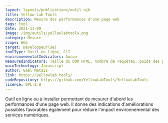 ```yaml
---
layout: layouts/publications/outil.njk
title: Yellow Lab Tools
description: Mesure des performances d'une page web
tags: tool
date: 2021-11-09
image: /img/outils/yellowlabtools.png
category: Mesure
scope: Web
target: Développeur(se)
toolType: Outil en ligne, CLI
environnementalIndicators: Aucun
measuredIndicators: Taille du DOM HTML, nombre de requêtes, poids des pages, Erreurs Javascript et CSS, polices de caractères, configuration serveur…
mainTechnology: Javascript
author: Gaël Métais
link: https://yellowlab.tools/
codeRepository: https://github.com/YellowLabTools/YellowLabTools
licence: GPL-2.0
---
```


Outil en ligne ou à installer permettant de mesurer d'abord les performances d'une page web. Il donne des indications d'améliorations possibles favorables également pour réduire l'impact environnemental des services numériques.